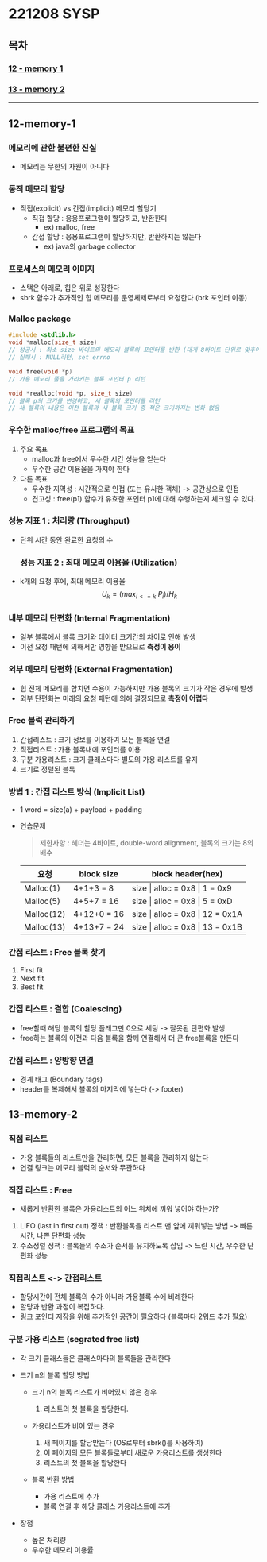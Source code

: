 # 221208 SYSP

## 목차

### [12 - memory 1](#12-memory-1)

### [13 - memory 2](#13-memory-2)

---

## 12-memory-1

### 메모리에 관한 불편한 진실

* 메모리는 무한의 자원이 아니다

### 동적 메모리 할당

* 직접(explicit) vs 간접(implicit) 메모리 할당기
  * 직접 할당 : 응용프로그램이 할당하고, 반환한다
    * ex) malloc, free
  * 간접 할당 : 응용프로그램이 할당하지만, 반환하지는 않는다
    * ex) java의 garbage collector

### 프로세스의 메모리 이미지

* 스택은 아래로, 힙은 위로 성장한다
* sbrk 함수가 추가적인 힙 메모리를 운영체제로부터 요청한다 (brk 포인터 이동)

### Malloc package

```c
#include <stdlib.h>
void *malloc(size_t size)
// 성공시 : 최소 size 바이트의 메모리 블록의 포인터를 반환 (대게 8바이트 단위로 맞추어)
// 실패시 : NULL리턴, set errno

void free(void *p)
// 가용 메모리 풀을 가리키는 블록 포인터 p 리턴

void *realloc(void *p, size_t size)
// 블록 p의 크기를 변경하고, 새 블록의 포인터를 리턴
// 새 블록의 내용은 이전 블록과 새 블록 크기 중 적은 크기까지는 변화 없음
```

### 우수한 malloc/free 프로그램의 목표

1. 주요 목표
   * malloc과 free에서 우수한 시간 성능을 얻는다
   * 우수한 공간 이용율을 가져야 한다
2. 다른 목표
   * 우수한 지역성 : 시간적으로 인접 (또는 유사한 객체) -> 공간상으로 인접
   * 견고성 : free(p1) 함수가 유효한 포인터 p1에 대해 수행하는지 체크할 수 있다.

### 성능 지표 1 : 처리량 (Throughput)

* 단위 시간 동안 완료한 요청의 수
  
  ### 성능 지표 2 : 최대 메모리 이용율 (Utilization)

* k개의 요청 후에, 최대 메모리 이용율
  $$ U_{k} = (max_{i<=k}\: P_{i}) / H_{k} $$

### 내부 메모리 단편화 (Internal Fragmentation)

* 일부 블록에서 블록 크기와 데이터 크기간의 차이로 인해 발생
* 이전 요청 패턴에 의해서만 영향을 받으므로 **측정이 용이**

### 외부 메모리 단편화 (External Fragmentation)

* 힙 전체 메모리를 합치면 수용이 가능하지만 가용 블록의 크기가 작은 경우에 발생
* 외부 단편화는 미래의 요청 패턴에 의해 결정되므로 **측정이 어렵다**

### Free 블럭 관리하기

1. 간접리스트 : 크기 정보를 이용하여 모든 블록을 연결
2. 직접리스트 : 가용 블록내에 포인터를 이용
3. 구분 가용리스트 : 크기 클래스마다 별도의 가용 리스트를 유지
4. 크기로 정렬된 블록

### 방법 1 : 간접 리스트 방식 (Implicit List)

* 1 word = size(a) + payload + padding

* 연습문제
  
  > 제한사항 : 헤더는 4바이트, double-word alignment, 블록의 크기는 8의 배수
  
  | 요청         | block size  | block header(hex)                |
  | ---------- | ----------- | -------------------------------- |
  | Malloc(1)  | 4+1+3 = 8   | size \| alloc = 0x8 \| 1 = 0x9   |
  | Malloc(5)  | 4+5+7 = 16  | size \| alloc = 0x8 \| 5 = 0xD   |
  | Malloc(12) | 4+12+0 = 16 | size \| alloc = 0x8 \| 12 = 0x1A |
  | Malloc(13) | 4+13+7 = 24 | size \| alloc = 0x8 \| 13 = 0x1B |

### 간접 리스트 : Free 블록 찾기

1. First fit
2. Next fit
3. Best fit

### 간접 리스트 : 결합 (Coalescing)

* free할때 해당 블록의 할당 플래그만 0으로 세팅 -> 잘못된 단편화 발생
* free하는 블록의 이전과 다음 블록을 함께 연결해서 더 큰 free블록을 만든다

### 간접 리스트 : 양방향 연결

* 경계 태그 (Boundary tags)
* header를 복제해서 블록의 마지막에 넣는다 (-> footer)

## 13-memory-2

### 직접 리스트

* 가용 블록들의 리스트만을 관리하면, 모든 블록을 관리하지 않는다
* 연결 링크는 메모리 블럭의 순서와 무관하다

### 직접 리스트 : Free

* 새롭게 반환한 블록은 가용리스트의 어느 위치에 끼워 넣어야 하는가?
1. LIFO (last in first out) 정책 : 반환블록을 리스트 맨 앞에 끼워넣는 방법 -> 빠른 시간, 나쁜 단편화 성능
2. 주소정렬 정책 : 블록들의 주소가 순서를 유지하도록 삽입 -> 느린 시간, 우수한 단편화 성능

### 직접리스트 <-> 간접리스트

* 할당시간이 전체 블록의 수가 아니라 가용블록 수에 비례한다
* 할당과 반환 과정이 복잡하다.
* 링크 포인터 저장을 위해 추가적인 공간이 필요하다 (블록마다 2워드 추가 필요)

### 구분 가용 리스트 (segrated free list)

* 각 크기 클래스들은 클래스마다의 블록들을 관리한다

* 크기 n의 블록 할당 방법
  
  * 크기 n의 블록 리스트가 비어있지 않은 경우
    
    1. 리스트의 첫 블록을 할당한다.
  
  * 가용리스트가 비어 있는 경우
    
    1. 새 페이지를 할당받는다 (OS로부터 sbrk()를 사용하여)
    2. 이 페이지의 모든 블록들로부터 새로운 가용리스트를 생성한다
    3. 리스트의 첫 블록을 할당한다
  
  * 블록 반환 방법
    
    * 가용 리스트에 추가
    * 블록 연결 후 해당 클래스 가용리스트에 추가

* 장점
  
  * 높은 처리량
  * 우수한 메모리 이용률